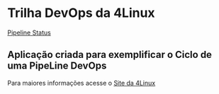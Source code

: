 # Trilha DevOps da 4Linux

<!-- Altere a Flag abaixo com sua URL do seu usuário do Github -->

[Pipeline Status](https://github.com/sayronlucca/DevOpsLab-HelloWorld/actions/workflows/pipeline.yml/badge.svg) 


## Aplicação criada para exemplificar o Ciclo de uma PipeLine DevOps


Para maiores informações acesse o [Site da 4Linux](https://www.4linux.com.br/cursos/devops)
